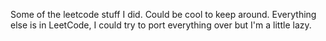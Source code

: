 Some of the leetcode stuff I did. Could be cool to keep around. Everything else is in LeetCode, I could try to port everything over but I'm a little lazy.
